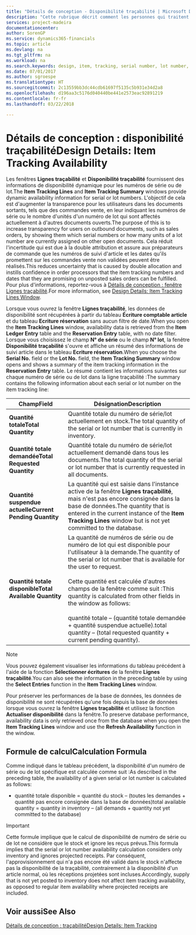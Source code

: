 ```yaml
---
title: "Détails de conception - Disponibilité traçabilité | Microsoft Docs"
description: "Cette rubrique décrit comment les personnes qui traitent les commandes peuvent se baser sur la disponibilité des numéros de série ou de lot."
services: project-madeira
documentationcenter: 
author: SorenGP
ms.service: dynamics365-financials
ms.topic: article
ms.devlang: na
ms.tgt_pltfrm: na
ms.workload: na
ms.search.keywords: design, item, tracking, serial number, lot number, outbound documents
ms.date: 07/01/2017
ms.author: sgroespe
ms.translationtype: HT
ms.sourcegitcommit: 2c13559bb3dc44cdb61697f5135c5b931e34d2a8
ms.openlocfilehash: d196aa3c5176d040440be441e2573eac92891219
ms.contentlocale: fr-fr
ms.lasthandoff: 03/22/2018

---
```

# <a name="design-details-item-tracking-availability"></a><span data-ttu-id="aabd2-103">Détails de conception : disponibilité traçabilité</span><span class="sxs-lookup"><span data-stu-id="aabd2-103">Design Details: Item Tracking Availability</span></span>
<span data-ttu-id="aabd2-104">Les fenêtres **Lignes traçabilité** et **Disponibilité traçabilité** fournissent des informations de disponibilité dynamique pour les numéros de série ou de lot.</span><span class="sxs-lookup"><span data-stu-id="aabd2-104">The **Item Tracking Lines** and **Item Tracking Summary** windows provide dynamic availability information for serial or lot numbers.</span></span> <span data-ttu-id="aabd2-105">L'objectif de cela est d'augmenter la transparence pour les utilisateurs dans les documents sortants, tels que des commandes vente, en leur indiquant les numéros de série ou le nombre d'unités d'un numéro de lot qui sont affectés actuellement à d'autres documents ouverts.</span><span class="sxs-lookup"><span data-stu-id="aabd2-105">The purpose of this is to increase transparency for users on outbound documents, such as sales orders, by showing them which serial numbers or how many units of a lot number are currently assigned on other open documents.</span></span> <span data-ttu-id="aabd2-106">Cela réduit l'incertitude qui est due à la double attribution et assure aux préparateurs de commande que les numéros de suivi d'article et les dates qu'ils promettent sur les commandes vente non validées peuvent être réalisés.</span><span class="sxs-lookup"><span data-stu-id="aabd2-106">This reduces uncertainty that is caused by double allocation and instills confidence in order processors that the item tracking numbers and dates that they are promising on unposted sales orders can be fulfilled.</span></span> <span data-ttu-id="aabd2-107">Pour plus d'informations, reportez\-vous à [Détails de conception : fenêtre Lignes traçabilité](design-details-item-tracking-lines-window.md).</span><span class="sxs-lookup"><span data-stu-id="aabd2-107">For more information, see [Design Details: Item Tracking Lines Window](design-details-item-tracking-lines-window.md).</span></span>  
  
<span data-ttu-id="aabd2-108">Lorsque vous ouvrez la fenêtre **Lignes traçabilité**, les données de disponibilité sont récupérées à partir du tableau **Écriture comptable article** et du tableau **Ecriture réservation** sans aucun filtre de date.</span><span class="sxs-lookup"><span data-stu-id="aabd2-108">When you open the **Item Tracking Lines** window, availability data is retrieved from the **Item Ledger Entry** table and the **Reservation Entry** table, with no date filter.</span></span> <span data-ttu-id="aabd2-109">Lorsque vous choisissez le champ **N° de série** ou le champ **N° lot**, la fenêtre **Disponibilité traçabilité** s'ouvre et affiche un résumé des informations de suivi article dans le tableau **Ecriture réservation**.</span><span class="sxs-lookup"><span data-stu-id="aabd2-109">When you choose the **Serial No.** field or the **Lot No.** field, the **Item Tracking Summary** window opens and shows a summary of the item tracking information in the **Reservation Entry** table.</span></span> <span data-ttu-id="aabd2-110">Le résumé contient les informations suivantes sur chaque numéro de série ou de lot dans la ligne traçabilité :</span><span class="sxs-lookup"><span data-stu-id="aabd2-110">The summary contains the following information about each serial or lot number on the item tracking line:</span></span>  
  
|<span data-ttu-id="aabd2-111">Champ</span><span class="sxs-lookup"><span data-stu-id="aabd2-111">Field</span></span>|<span data-ttu-id="aabd2-112">Désignation</span><span class="sxs-lookup"><span data-stu-id="aabd2-112">Description</span></span>|  
|---------------------------------|---------------------------------------|  
|<span data-ttu-id="aabd2-113">**Quantité totale**</span><span class="sxs-lookup"><span data-stu-id="aabd2-113">**Total Quantity**</span></span>|<span data-ttu-id="aabd2-114">Quantité totale du numéro de série/lot actuellement en stock.</span><span class="sxs-lookup"><span data-stu-id="aabd2-114">The total quantity of the serial or lot number that is currently in inventory.</span></span>|  
|<span data-ttu-id="aabd2-115">**Quantité totale demandée**</span><span class="sxs-lookup"><span data-stu-id="aabd2-115">**Total Requested Quantity**</span></span>|<span data-ttu-id="aabd2-116">Quantité totale du numéro de série/lot actuellement demandé dans tous les documents.</span><span class="sxs-lookup"><span data-stu-id="aabd2-116">The total quantity of the serial or lot number that is currently requested in all documents.</span></span>|  
|<span data-ttu-id="aabd2-117">**Quantité suspendue actuelle**</span><span class="sxs-lookup"><span data-stu-id="aabd2-117">**Current Pending Quantity**</span></span>|<span data-ttu-id="aabd2-118">La quantité qui est saisie dans l'instance active de la fenêtre **Lignes traçabilité**, mais n'est pas encore consignée dans la base de données.</span><span class="sxs-lookup"><span data-stu-id="aabd2-118">The quantity that is entered in the current instance of the **Item Tracking Lines** window but is not yet committed to the database.</span></span>|  
|<span data-ttu-id="aabd2-119">**Quantité totale disponible**</span><span class="sxs-lookup"><span data-stu-id="aabd2-119">**Total Available Quantity**</span></span>|<span data-ttu-id="aabd2-120">La quantité de numéros de série ou de numéro de lot qui est disponible pour l'utilisateur à la demande.</span><span class="sxs-lookup"><span data-stu-id="aabd2-120">The quantity of the serial or lot number that is available for the user to request.</span></span><br /><br /> <span data-ttu-id="aabd2-121">Cette quantité est calculée d'autres champs de la fenêtre comme suit :</span><span class="sxs-lookup"><span data-stu-id="aabd2-121">This quantity is calculated from other fields in the window as follows:</span></span><br /><br /> <span data-ttu-id="aabd2-122">quantité totale – (quantité totale demandée + quantité suspendue actuelle).</span><span class="sxs-lookup"><span data-stu-id="aabd2-122">total quantity – (total requested quantity + current pending quantity).</span></span>|  
  
> [!NOTE]  
>  <span data-ttu-id="aabd2-123">Vous pouvez également visualiser les informations du tableau précédent à l'aide de la fonction **Sélectionner écritures** de la fenêtre **Lignes traçabilité**.</span><span class="sxs-lookup"><span data-stu-id="aabd2-123">You can also see the information in the preceding table by using the **Select Entries** function in the **Item Tracking Lines** window.</span></span>  
  
<span data-ttu-id="aabd2-124">Pour préserver les performances de la base de données, les données de disponibilité ne sont récupérées qu'une fois depuis la base de données lorsque vous ouvrez la fenêtre **Lignes traçabilité** et utilisez la fonction **Actualiser disponibilité** dans la fenêtre.</span><span class="sxs-lookup"><span data-stu-id="aabd2-124">To preserve database performance, availability data is only retrieved once from the database when you open the **Item Tracking Lines** window and use the **Refresh Availability** function in the window.</span></span>  
  
## <a name="calculation-formula"></a><span data-ttu-id="aabd2-125">Formule de calcul</span><span class="sxs-lookup"><span data-stu-id="aabd2-125">Calculation Formula</span></span>  
<span data-ttu-id="aabd2-126">Comme indiqué dans le tableau précédent, la disponibilité d'un numéro de série ou de lot spécifique est calculée comme suit :</span><span class="sxs-lookup"><span data-stu-id="aabd2-126">As described in the preceding table, the availability of a given serial or lot number is calculated as follows:</span></span>  
  
* <span data-ttu-id="aabd2-127">quantité totale disponible = quantité du stock – (toutes les demandes + quantité pas encore consignée dans la base de données)</span><span class="sxs-lookup"><span data-stu-id="aabd2-127">total available quantity = quantity in inventory – (all demands + quantity not yet committed to the database)</span></span>  
  
> [!IMPORTANT]  
>  <span data-ttu-id="aabd2-128">Cette formule implique que le calcul de disponibilité de numéro de série ou de lot ne considère que le stock et ignore les reçus prévus.</span><span class="sxs-lookup"><span data-stu-id="aabd2-128">This formula implies that the serial or lot number availability calculation considers only inventory and ignores projected receipts.</span></span> <span data-ttu-id="aabd2-129">Par conséquent, l'approvisionnement qui n'a pas encore été validé dans le stock n'affecte pas la disponibilité de la traçabilité, contrairement à la disponibilité d'un article normal, où les réceptions projetées sont incluses.</span><span class="sxs-lookup"><span data-stu-id="aabd2-129">Accordingly, supply that is not yet posted to inventory does not affect item tracking availability, as opposed to regular item availability where projected receipts are included.</span></span>  
  
## <a name="see-also"></a><span data-ttu-id="aabd2-130">Voir aussi</span><span class="sxs-lookup"><span data-stu-id="aabd2-130">See Also</span></span>  
[<span data-ttu-id="aabd2-131">Détails de conception : traçabilité</span><span class="sxs-lookup"><span data-stu-id="aabd2-131">Design Details: Item Tracking</span></span>](design-details-item-tracking.md)
